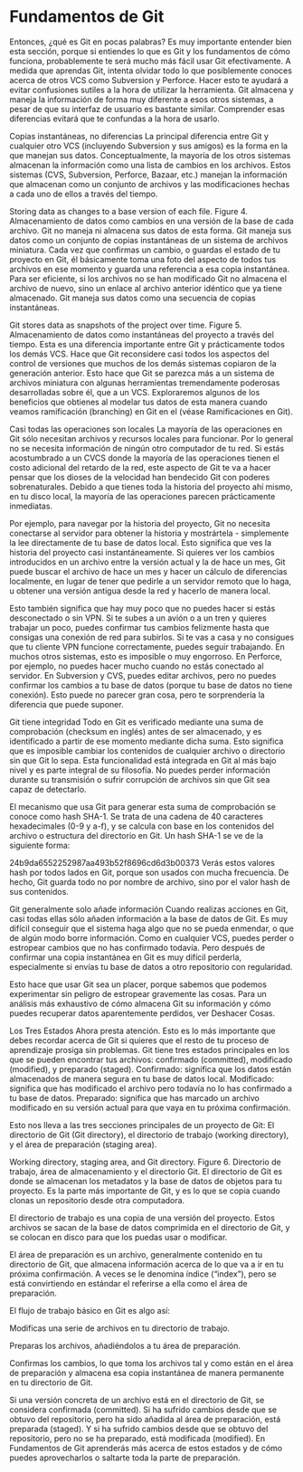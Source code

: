 # Fundamentos de Git

Entonces, ¿qué es Git en pocas palabras? Es muy importante entender bien esta sección, porque si entiendes lo que es Git y los fundamentos de cómo funciona, probablemente te será mucho más fácil usar Git efectivamente. A medida que aprendas Git, intenta olvidar todo lo que posiblemente conoces acerca de otros VCS como Subversion y Perforce. Hacer esto te ayudará a evitar confusiones sutiles a la hora de utilizar la herramienta. Git almacena y maneja la información de forma muy diferente a esos otros sistemas, a pesar de que su interfaz de usuario es bastante similar. Comprender esas diferencias evitará que te confundas a la hora de usarlo.

Copias instantáneas, no diferencias
La principal diferencia entre Git y cualquier otro VCS (incluyendo Subversion y sus amigos) es la forma en la que manejan sus datos. Conceptualmente, la mayoría de los otros sistemas almacenan la información como una lista de cambios en los archivos. Estos sistemas (CVS, Subversion, Perforce, Bazaar, etc.) manejan la información que almacenan como un conjunto de archivos y las modificaciones hechas a cada uno de ellos a través del tiempo.

Storing data as changes to a base version of each file.
Figure 4. Almacenamiento de datos como cambios en una versión de la base de cada archivo.
Git no maneja ni almacena sus datos de esta forma. Git maneja sus datos como un conjunto de copias instantáneas de un sistema de archivos miniatura. Cada vez que confirmas un cambio, o guardas el estado de tu proyecto en Git, él básicamente toma una foto del aspecto de todos tus archivos en ese momento y guarda una referencia a esa copia instantánea. Para ser eficiente, si los archivos no se han modificado Git no almacena el archivo de nuevo, sino un enlace al archivo anterior idéntico que ya tiene almacenado. Git maneja sus datos como una secuencia de copias instantáneas.

Git stores data as snapshots of the project over time.
Figure 5. Almacenamiento de datos como instantáneas del proyecto a través del tiempo.
Esta es una diferencia importante entre Git y prácticamente todos los demás VCS. Hace que Git reconsidere casi todos los aspectos del control de versiones que muchos de los demás sistemas copiaron de la generación anterior. Esto hace que Git se parezca más a un sistema de archivos miniatura con algunas herramientas tremendamente poderosas desarrolladas sobre él, que a un VCS. Exploraremos algunos de los beneficios que obtienes al modelar tus datos de esta manera cuando veamos ramificación (branching) en Git en el (véase Ramificaciones en Git).

Casi todas las operaciones son locales
La mayoría de las operaciones en Git sólo necesitan archivos y recursos locales para funcionar. Por lo general no se necesita información de ningún otro computador de tu red. Si estás acostumbrado a un CVCS donde la mayoría de las operaciones tienen el costo adicional del retardo de la red, este aspecto de Git te va a hacer pensar que los dioses de la velocidad han bendecido Git con poderes sobrenaturales. Debido a que tienes toda la historia del proyecto ahí mismo, en tu disco local, la mayoría de las operaciones parecen prácticamente inmediatas.

Por ejemplo, para navegar por la historia del proyecto, Git no necesita conectarse al servidor para obtener la historia y mostrártela - simplemente la lee directamente de tu base de datos local. Esto significa que ves la historia del proyecto casi instantáneamente. Si quieres ver los cambios introducidos en un archivo entre la versión actual y la de hace un mes, Git puede buscar el archivo de hace un mes y hacer un cálculo de diferencias localmente, en lugar de tener que pedirle a un servidor remoto que lo haga, u obtener una versión antigua desde la red y hacerlo de manera local.

Esto también significa que hay muy poco que no puedes hacer si estás desconectado o sin VPN. Si te subes a un avión o a un tren y quieres trabajar un poco, puedes confirmar tus cambios felizmente hasta que consigas una conexión de red para subirlos. Si te vas a casa y no consigues que tu cliente VPN funcione correctamente, puedes seguir trabajando. En muchos otros sistemas, esto es imposible o muy engorroso. En Perforce, por ejemplo, no puedes hacer mucho cuando no estás conectado al servidor. En Subversion y CVS, puedes editar archivos, pero no puedes confirmar los cambios a tu base de datos (porque tu base de datos no tiene conexión). Esto puede no parecer gran cosa, pero te sorprendería la diferencia que puede suponer.

Git tiene integridad
Todo en Git es verificado mediante una suma de comprobación (checksum en inglés) antes de ser almacenado, y es identificado a partir de ese momento mediante dicha suma. Esto significa que es imposible cambiar los contenidos de cualquier archivo o directorio sin que Git lo sepa. Esta funcionalidad está integrada en Git al más bajo nivel y es parte integral de su filosofía. No puedes perder información durante su transmisión o sufrir corrupción de archivos sin que Git sea capaz de detectarlo.

El mecanismo que usa Git para generar esta suma de comprobación se conoce como hash SHA-1. Se trata de una cadena de 40 caracteres hexadecimales (0-9 y a-f), y se calcula con base en los contenidos del archivo o estructura del directorio en Git. Un hash SHA-1 se ve de la siguiente forma:

24b9da6552252987aa493b52f8696cd6d3b00373
Verás estos valores hash por todos lados en Git, porque son usados con mucha frecuencia. De hecho, Git guarda todo no por nombre de archivo, sino por el valor hash de sus contenidos.

Git generalmente solo añade información
Cuando realizas acciones en Git, casi todas ellas sólo añaden información a la base de datos de Git. Es muy difícil conseguir que el sistema haga algo que no se pueda enmendar, o que de algún modo borre información. Como en cualquier VCS, puedes perder o estropear cambios que no has confirmado todavía. Pero después de confirmar una copia instantánea en Git es muy difícil perderla, especialmente si envías tu base de datos a otro repositorio con regularidad.

Esto hace que usar Git sea un placer, porque sabemos que podemos experimentar sin peligro de estropear gravemente las cosas. Para un análisis más exhaustivo de cómo almacena Git su información y cómo puedes recuperar datos aparentemente perdidos, ver Deshacer Cosas.

Los Tres Estados
Ahora presta atención. Esto es lo más importante que debes recordar acerca de Git si quieres que el resto de tu proceso de aprendizaje prosiga sin problemas. Git tiene tres estados principales en los que se pueden encontrar tus archivos: confirmado (committed), modificado (modified), y preparado (staged). Confirmado: significa que los datos están almacenados de manera segura en tu base de datos local. Modificado: significa que has modificado el archivo pero todavía no lo has confirmado a tu base de datos. Preparado: significa que has marcado un archivo modificado en su versión actual para que vaya en tu próxima confirmación.

Esto nos lleva a las tres secciones principales de un proyecto de Git: El directorio de Git (Git directory), el directorio de trabajo (working directory), y el área de preparación (staging area).

Working directory, staging area, and Git directory.
Figure 6. Directorio de trabajo, área de almacenamiento y el directorio Git.
El directorio de Git es donde se almacenan los metadatos y la base de datos de objetos para tu proyecto. Es la parte más importante de Git, y es lo que se copia cuando clonas un repositorio desde otra computadora.

El directorio de trabajo es una copia de una versión del proyecto. Estos archivos se sacan de la base de datos comprimida en el directorio de Git, y se colocan en disco para que los puedas usar o modificar.

El área de preparación es un archivo, generalmente contenido en tu directorio de Git, que almacena información acerca de lo que va a ir en tu próxima confirmación. A veces se le denomina índice (“index”), pero se está convirtiendo en estándar el referirse a ella como el área de preparación.

El flujo de trabajo básico en Git es algo así:

Modificas una serie de archivos en tu directorio de trabajo.

Preparas los archivos, añadiéndolos a tu área de preparación.

Confirmas los cambios, lo que toma los archivos tal y como están en el área de preparación y almacena esa copia instantánea de manera permanente en tu directorio de Git.

Si una versión concreta de un archivo está en el directorio de Git, se considera confirmada (committed). Si ha sufrido cambios desde que se obtuvo del repositorio, pero ha sido añadida al área de preparación, está preparada (staged). Y si ha sufrido cambios desde que se obtuvo del repositorio, pero no se ha preparado, está modificada (modified). En Fundamentos de Git aprenderás más acerca de estos estados y de cómo puedes aprovecharlos o saltarte toda la parte de preparación.
